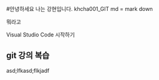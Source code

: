 #안녕하세요 나는 강현입니다.
khcha001_GIT 
md = mark down

뭐라고

Visual Studio Code 시작하기

## git 강의 복습

asd;lfkasd;flkjadf


